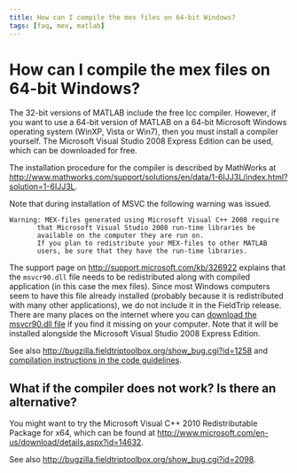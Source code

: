 ```yaml
---
title: How can I compile the mex files on 64-bit Windows?
tags: [faq, mex, matlab]
---
```


# How can I compile the mex files on 64-bit Windows?

The 32-bit versions of MATLAB include the free lcc compiler. However, if you want to use a 64-bit version of MATLAB on a 64-bit Microsoft Windows operating system (WinXP, Vista or Win7), then you must install a compiler yourself. The Microsoft Visual Studio 2008 Express Edition can be used, which can be downloaded for free.

The installation procedure for the compiler is described by MathWorks at <http://www.mathworks.com/support/solutions/en/data/1-6IJJ3L/index.html?solution=1-6IJJ3L>.

Note that during installation of MSVC the following warning was issued.

    Warning: MEX-files generated using Microsoft Visual C++ 2008 require
           that Microsoft Visual Studio 2008 run-time libraries be
           available on the computer they are run on.
           If you plan to redistribute your MEX-files to other MATLAB
           users, be sure that they have the run-time libraries.

The support page on <http://support.microsoft.com/kb/326922> explains that the `msvcr90.dll` file needs to be redistributed along with compiled application (in this case the mex files). Since most Windows computers seem to have this file already installed (probably because it is redistributed with many other applications), we do not include it in the FieldTrip release. There are many places on the internet where you can [download the msvcr90.dll file](https://www.google.com/search?rls=en&q=msvcr90) if you find it missing on your computer. Note that it will be installed alongside the Microsoft Visual Studio 2008 Express Edition.

See also <http://bugzilla.fieldtriptoolbox.org/show_bug.cgi?id=1258> and
[compilation instructions in the code guidelines](/development/guideline/code#windows_64_bit).

## What if the compiler does not work? Is there an alternative?

You might want to try the Microsoft Visual C++ 2010 Redistributable Package for x64, which can be found at <http://www.microsoft.com/en-us/download/details.aspx?id=14632>.

See also <http://bugzilla.fieldtriptoolbox.org/show_bug.cgi?id=2098>.
